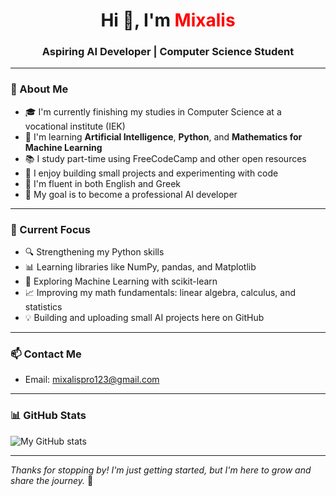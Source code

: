 <h1 align="center">Hi 👋, I'm <span style="color:red">Mixalis</span></h1>
<h3 align="center">Aspiring AI Developer | Computer Science Student</h3>

---

### 🧠 About Me

- 🎓 I'm currently finishing my studies in Computer Science at a vocational institute (IEK)  
- 🧠 I'm learning **Artificial Intelligence**, **Python**, and **Mathematics for Machine Learning**  
- 📚 I study part-time using FreeCodeCamp and other open resources  
- 🧪 I enjoy building small projects and experimenting with code  
- 💬 I'm fluent in both English and Greek 
- 🎯 My goal is to become a professional AI developer

---

### 📌 Current Focus

- 🔍 Strengthening my Python skills  
- 📊 Learning libraries like NumPy, pandas, and Matplotlib  
- 🤖 Exploring Machine Learning with scikit-learn  
- 📈 Improving my math fundamentals: linear algebra, calculus, and statistics  
- 💡 Building and uploading small AI projects here on GitHub

---

### 📫 Contact Me

- Email: <span style="color:red">mixalispro123@gmail.com</span>  

---

### 📊 GitHub Stats

![My GitHub stats](https://github-readme-stats.vercel.app/api?username=OMavrosScarface&show_icons=true&theme=tokyonight)

---

_Thanks for stopping by! I'm just getting started, but I'm here to grow and share the journey._ 🚀
